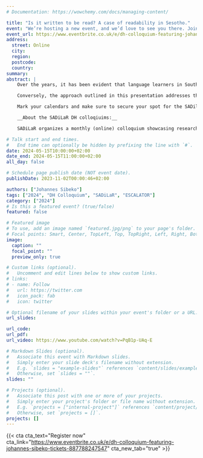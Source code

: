 ```yaml
---
# Documentation: https://wowchemy.com/docs/managing-content/

title: "Is it written to be read? A case of readability in Sesotho."
event: "We’re hosting a new event, and we’d love to see you there. Join us for DH Colloquium featuring Johannes Sibeko, 15 May 2024 at 10:00 AM."
event_url: https://www.eventbrite.co.uk/e/dh-colloquium-featuring-johannes-sibeko-tickets-887788247547
address:
  street: Online
  city:
  region:
  postcode:
  country:
summary: 
abstract: |
    Over the years, it has been evident that language learners in South African schools struggle with reading at appropriate levels of comprehension and fluency. Despite numerous interventions to improve learners’ reading levels, the texts used in schools to teach and assess reading have received insufficient attention. This leaves the impact of the composition of the texts unexplored as the possible root for the lack of improvement in reading ability.

    Conversely, the approach outlined in this presentation addresses the readability of Sesotho texts by focusing on the texts and not the specific reader. The end goal of the project is the development of readability measures that can be used to assess the suitability of texts for different grade levels.

    Mark your calendars and make sure to secure your spot for the SADilaR DH Colloquium. Stay tuned for further updates and details on how to join this exciting online event.

    __About the SADiLaR DH colloqiuims:__

    SADiLaR organizes a monthly (online) colloquium showcasing research related to digital humanities. Each month a speaker will present their work in the area of digital humanities.

# Talk start and end times.
#   End time can optionally be hidden by prefixing the line with `#`.
date: 2024-05-15T10:00:00+02:00
date_end: 2024-05-15T11:00:00+02:00
all_day: false

# Schedule page publish date (NOT event date).
publishDate: 2023-11-02T00:00:46+02:00

authors: ["Johannes Sibeko"]
tags: ["2024", "DH Colloquium", "SADiLaR", "ESCALATOR"]
category: ["2024"]
# Is this a featured event? (true/false)
featured: false

# Featured image
# To use, add an image named `featured.jpg/png` to your page's folder. 
# Focal points: Smart, Center, TopLeft, Top, TopRight, Left, Right, BottomLeft, Bottom, BottomRight.
image:
  caption: ""
  focal_point: ""
  preview_only: true

# Custom links (optional).
#   Uncomment and edit lines below to show custom links.
# links:
# - name: Follow
#   url: https://twitter.com
#   icon_pack: fab
#   icon: twitter

# Optional filename of your slides within your event's folder or a URL.
url_slides:

url_code:
url_pdf:
url_video: https://www.youtube.com/watch?v=PqB1p-UAq-E

# Markdown Slides (optional).
#   Associate this event with Markdown slides.
#   Simply enter your slide deck's filename without extension.
#   E.g. `slides = "example-slides"` references `content/slides/example-slides.md`.
#   Otherwise, set `slides = ""`.
slides: ""

# Projects (optional).
#   Associate this post with one or more of your projects.
#   Simply enter your project's folder or file name without extension.
#   E.g. `projects = ["internal-project"]` references `content/project/deep-learning/index.md`.
#   Otherwise, set `projects = []`.
projects: []
---
```


{{< cta cta_text="Register now" cta_link="https://www.eventbrite.co.uk/e/dh-colloquium-featuring-johannes-sibeko-tickets-887788247547" cta_new_tab="true" >}}



